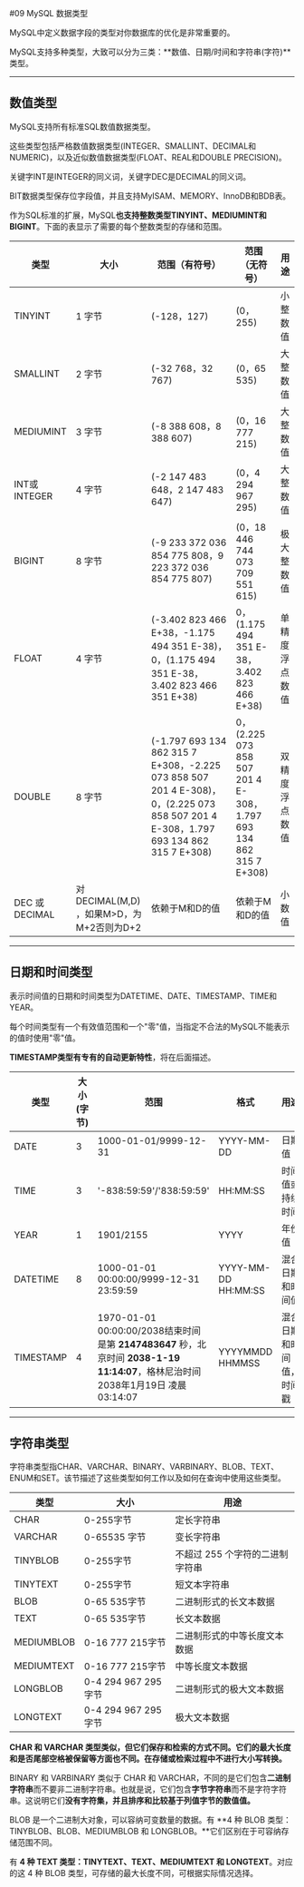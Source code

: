#09 MySQL 数据类型

MySQL中定义数据字段的类型对你数据库的优化是非常重要的。

MySQL支持多种类型，大致可以分为三类：**数值、日期/时间和字符串(字符)**类型。

------

## 数值类型

MySQL支持所有标准SQL数值数据类型。

这些类型包括严格数值数据类型(INTEGER、SMALLINT、DECIMAL和NUMERIC)，以及近似数值数据类型(FLOAT、REAL和DOUBLE PRECISION)。

关键字INT是INTEGER的同义词，关键字DEC是DECIMAL的同义词。

BIT数据类型保存位字段值，并且支持MyISAM、MEMORY、InnoDB和BDB表。

作为SQL标准的扩展，MySQL**也支持整数类型TINYINT、MEDIUMINT和BIGINT**。下面的表显示了需要的每个整数类型的存储和范围。

| 类型          | 大小                                     | 范围（有符号）                                               | 范围（无符号）                                               | 用途           |
| ------------- | ---------------------------------------- | ------------------------------------------------------------ | ------------------------------------------------------------ | -------------- |
| TINYINT       | 1 字节                                   | (-128，127)                                                  | (0，255)                                                     | 小整数值       |
| SMALLINT      | 2 字节                                   | (-32 768，32 767)                                            | (0，65 535)                                                  | 大整数值       |
| MEDIUMINT     | 3 字节                                   | (-8 388 608，8 388 607)                                      | (0，16 777 215)                                              | 大整数值       |
| INT或INTEGER  | 4 字节                                   | (-2 147 483 648，2 147 483 647)                              | (0，4 294 967 295)                                           | 大整数值       |
| BIGINT        | 8 字节                                   | (-9 233 372 036 854 775 808，9 223 372 036 854 775 807)      | (0，18 446 744 073 709 551 615)                              | 极大整数值     |
| FLOAT         | 4 字节                                   | (-3.402 823 466 E+38，-1.175 494 351 E-38)，0，(1.175 494 351 E-38，3.402 823 466 351 E+38) | 0，(1.175 494 351 E-38，3.402 823 466 E+38)                  | 单精度浮点数值 |
| DOUBLE        | 8 字节                                   | (-1.797 693 134 862 315 7 E+308，-2.225 073 858 507 201 4 E-308)，0，(2.225 073 858 507 201 4 E-308，1.797 693 134 862 315 7 E+308) | 0，(2.225 073 858 507 201 4 E-308，1.797 693 134 862 315 7 E+308) | 双精度浮点数值 |
| DEC 或DECIMAL | 对DECIMAL(M,D) ，如果M>D，为M+2否则为D+2 | 依赖于M和D的值                                               | 依赖于M和D的值                                               | 小数值         |

------

## 日期和时间类型

表示时间值的日期和时间类型为DATETIME、DATE、TIMESTAMP、TIME和YEAR。

每个时间类型有一个有效值范围和一个"零"值，当指定不合法的MySQL不能表示的值时使用"零"值。

**TIMESTAMP类型有专有的自动更新特性**，将在后面描述。

| 类型      | 大小(字节) | 范围                                                         | 格式                | 用途                     |
| --------- | ---------- | ------------------------------------------------------------ | ------------------- | ------------------------ |
| DATE      | 3          | 1000-01-01/9999-12-31                                        | YYYY-MM-DD          | 日期值                   |
| TIME      | 3          | '-838:59:59'/'838:59:59'                                     | HH:MM:SS            | 时间值或持续时间         |
| YEAR      | 1          | 1901/2155                                                    | YYYY                | 年份值                   |
| DATETIME  | 8          | 1000-01-01 00:00:00/9999-12-31 23:59:59                      | YYYY-MM-DD HH:MM:SS | 混合日期和时间值         |
| TIMESTAMP | 4          | 1970-01-01 00:00:00/2038结束时间是第 **2147483647** 秒，北京时间 **2038-1-19 11:14:07**，格林尼治时间 2038年1月19日 凌晨 03:14:07 | YYYYMMDD HHMMSS     | 混合日期和时间值，时间戳 |

------

## 字符串类型

字符串类型指CHAR、VARCHAR、BINARY、VARBINARY、BLOB、TEXT、ENUM和SET。该节描述了这些类型如何工作以及如何在查询中使用这些类型。

| 类型       | 大小                | 用途                            |
| ---------- | ------------------- | ------------------------------- |
| CHAR       | 0-255字节           | 定长字符串                      |
| VARCHAR    | 0-65535 字节        | 变长字符串                      |
| TINYBLOB   | 0-255字节           | 不超过 255 个字符的二进制字符串 |
| TINYTEXT   | 0-255字节           | 短文本字符串                    |
| BLOB       | 0-65 535字节        | 二进制形式的长文本数据          |
| TEXT       | 0-65 535字节        | 长文本数据                      |
| MEDIUMBLOB | 0-16 777 215字节    | 二进制形式的中等长度文本数据    |
| MEDIUMTEXT | 0-16 777 215字节    | 中等长度文本数据                |
| LONGBLOB   | 0-4 294 967 295字节 | 二进制形式的极大文本数据        |
| LONGTEXT   | 0-4 294 967 295字节 | 极大文本数据                    |

**CHAR 和 VARCHAR 类型类似，但它们保存和检索的方式不同。它们的最大长度和是否尾部空格被保留等方面也不同。在存储或检索过程中不进行大小写转换。**

BINARY 和 VARBINARY 类似于 CHAR 和 VARCHAR，不同的是它们包含**二进制字符串**而不要非二进制字符串。也就是说，它们包含**字节字符串**而不是字符字符串。这说明它们**没有字符集，并且排序和比较基于列值字节的数值值。**

BLOB 是一个二进制大对象，可以容纳可变数量的数据。有 **4 种 BLOB 类型：TINYBLOB、BLOB、MEDIUMBLOB 和 LONGBLOB。**它们区别在于可容纳存储范围不同。

有 **4 种 TEXT 类型：TINYTEXT、TEXT、MEDIUMTEXT 和 LONGTEXT**。对应的这 4 种 BLOB 类型，可存储的最大长度不同，可根据实际情况选择。